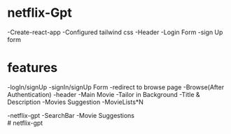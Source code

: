 
# netflix-Gpt

-Create-react-app
-Configured tailwind css
-Header
-Login Form
-sign Up form

# features
-logIn/signUp
        -signIn/signUp Form
        -redirect to browse page
-Browse(After Authentication)
    -header
    -Main Movie
       -Tailor in Background
       -Title & Description
       -Movies Suggestion
            -MovieLists*N

-netflix-gpt
        -SearchBar
        -Movie Suggestions            
#   n e t f l i x - g p t 
 
 